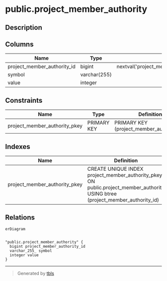 # public.project_member_authority

## Description

## Columns

| Name                        | Type         | Default                                                                       | Nullable | Children | Parents | Comment |
| --------------------------- | ------------ | ----------------------------------------------------------------------------- | -------- | -------- | ------- | ------- |
| project_member_authority_id | bigint       | nextval('project_member_authority_project_member_authority_id_seq'::regclass) | false    |          |         |         |
| symbol                      | varchar(255) |                                                                               | false    |          |         |         |
| value                       | integer      |                                                                               | false    |          |         |         |

## Constraints

| Name                          | Type        | Definition                                |
| ----------------------------- | ----------- | ----------------------------------------- |
| project_member_authority_pkey | PRIMARY KEY | PRIMARY KEY (project_member_authority_id) |

## Indexes

| Name                          | Definition                                                                                                                     |
| ----------------------------- | ------------------------------------------------------------------------------------------------------------------------------ |
| project_member_authority_pkey | CREATE UNIQUE INDEX project_member_authority_pkey ON public.project_member_authority USING btree (project_member_authority_id) |

## Relations

```mermaid
erDiagram


"public.project_member_authority" {
  bigint project_member_authority_id
  varchar_255_ symbol
  integer value
}
```

---

> Generated by [tbls](https://github.com/k1LoW/tbls)
